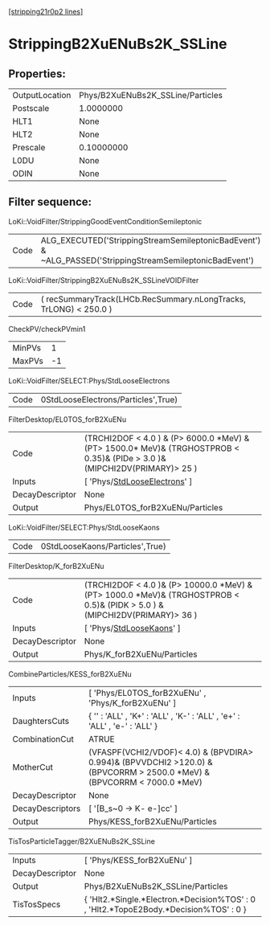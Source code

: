 [[stripping21r0p2 lines]](./stripping21r0p2-index)

# StrippingB2XuENuBs2K_SSLine

## Properties:

|                |                                   |
|----------------|-----------------------------------|
| OutputLocation | Phys/B2XuENuBs2K_SSLine/Particles |
| Postscale      | 1.0000000                         |
| HLT1           | None                              |
| HLT2           | None                              |
| Prescale       | 0.10000000                        |
| L0DU           | None                              |
| ODIN           | None                              |

## Filter sequence:

LoKi::VoidFilter/StrippingGoodEventConditionSemileptonic

|      |                                                                                                          |
|------|----------------------------------------------------------------------------------------------------------|
| Code | ALG_EXECUTED('StrippingStreamSemileptonicBadEvent') & ~ALG_PASSED('StrippingStreamSemileptonicBadEvent') |

LoKi::VoidFilter/StrippingB2XuENuBs2K_SSLineVOIDFilter

|      |                                                                   |
|------|-------------------------------------------------------------------|
| Code | ( recSummaryTrack(LHCb.RecSummary.nLongTracks, TrLONG) \< 250.0 ) |

CheckPV/checkPVmin1

|        |     |
|--------|-----|
| MinPVs | 1   |
| MaxPVs | -1  |

LoKi::VoidFilter/SELECT:Phys/StdLooseElectrons

|      |                                     |
|------|-------------------------------------|
| Code | 0StdLooseElectrons/Particles',True) |

FilterDesktop/EL0TOS_forB2XuENu

|                 |                                                                                                                                   |
|-----------------|-----------------------------------------------------------------------------------------------------------------------------------|
| Code            | (TRCHI2DOF \< 4.0 ) & (P\> 6000.0 \*MeV) & (PT\> 1500.0\* MeV)& (TRGHOSTPROB \< 0.35)& (PIDe \> 3.0 )& (MIPCHI2DV(PRIMARY)\> 25 ) |
| Inputs          | [ 'Phys/[StdLooseElectrons](./stripping21r0p2-commonparticles-stdlooseelectrons)' ]                                             |
| DecayDescriptor | None                                                                                                                              |
| Output          | Phys/EL0TOS_forB2XuENu/Particles                                                                                                  |

LoKi::VoidFilter/SELECT:Phys/StdLooseKaons

|      |                                 |
|------|---------------------------------|
| Code | 0StdLooseKaons/Particles',True) |

FilterDesktop/K_forB2XuENu

|                 |                                                                                                                                   |
|-----------------|-----------------------------------------------------------------------------------------------------------------------------------|
| Code            | (TRCHI2DOF \< 4.0 )& (P\> 10000.0 \*MeV) & (PT\> 1000.0 \*MeV)& (TRGHOSTPROB \< 0.5)& (PIDK \> 5.0 ) & (MIPCHI2DV(PRIMARY)\> 36 ) |
| Inputs          | [ 'Phys/[StdLooseKaons](./stripping21r0p2-commonparticles-stdloosekaons)' ]                                                     |
| DecayDescriptor | None                                                                                                                              |
| Output          | Phys/K_forB2XuENu/Particles                                                                                                       |

CombineParticles/KESS_forB2XuENu

|                  |                                                                                                                               |
|------------------|-------------------------------------------------------------------------------------------------------------------------------|
| Inputs           | [ 'Phys/EL0TOS_forB2XuENu' , 'Phys/K_forB2XuENu' ]                                                                          |
| DaughtersCuts    | { '' : 'ALL' , 'K+' : 'ALL' , 'K-' : 'ALL' , 'e+' : 'ALL' , 'e-' : 'ALL' }                                                    |
| CombinationCut   | ATRUE                                                                                                                         |
| MotherCut        | (VFASPF(VCHI2/VDOF)\< 4.0) & (BPVDIRA\> 0.994)& (BPVVDCHI2 \>120.0) & (BPVCORRM \> 2500.0 \*MeV) & (BPVCORRM \< 7000.0 \*MeV) |
| DecayDescriptor  | None                                                                                                                          |
| DecayDescriptors | [ '[B_s~0 -\> K- e-]cc' ]                                                                                                 |
| Output           | Phys/KESS_forB2XuENu/Particles                                                                                                |

TisTosParticleTagger/B2XuENuBs2K_SSLine

|                 |                                                                                            |
|-----------------|--------------------------------------------------------------------------------------------|
| Inputs          | [ 'Phys/KESS_forB2XuENu' ]                                                               |
| DecayDescriptor | None                                                                                       |
| Output          | Phys/B2XuENuBs2K_SSLine/Particles                                                          |
| TisTosSpecs     | { 'Hlt2.\*Single.\*Electron.\*Decision%TOS' : 0 , 'Hlt2.\*TopoE2Body.\*Decision%TOS' : 0 } |
